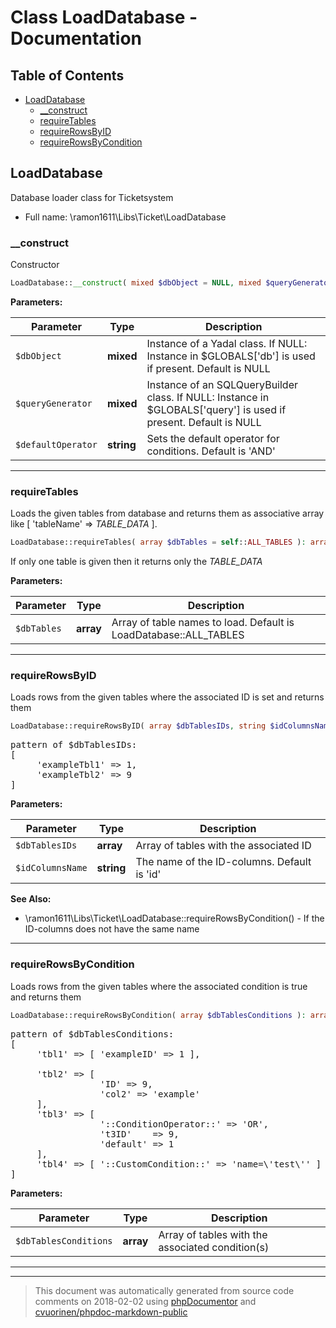 # Class LoadDatabase - Documentation

## Table of Contents

* [LoadDatabase](#loaddatabase)
    * [__construct](#__construct)
    * [requireTables](#requiretables)
    * [requireRowsByID](#requirerowsbyid)
    * [requireRowsByCondition](#requirerowsbycondition)

## LoadDatabase

Database loader class for Ticketsystem



* Full name: \ramon1611\Libs\Ticket\LoadDatabase


### __construct

Constructor

```php
LoadDatabase::__construct( mixed $dbObject = NULL, mixed $queryGenerator = NULL, string $defaultOperator = &#039;AND&#039; ): void
```




**Parameters:**

| Parameter | Type | Description |
|-----------|------|-------------|
| `$dbObject` | **mixed** | Instance of a Yadal class. If NULL: Instance in $GLOBALS['db'] is used if present. Default is NULL |
| `$queryGenerator` | **mixed** | Instance of an SQLQueryBuilder class. If NULL: Instance in $GLOBALS['query'] is used if present. Default is NULL |
| `$defaultOperator` | **string** | Sets the default operator for conditions. Default is 'AND' |




---

### requireTables

Loads the given tables from database and returns them as associative array like [ 'tableName' => _TABLE_DATA_ ].

```php
LoadDatabase::requireTables( array $dbTables = self::ALL_TABLES ): array
```

If only one table is given then it returns only the _TABLE_DATA_


**Parameters:**

| Parameter | Type | Description |
|-----------|------|-------------|
| `$dbTables` | **array** | Array of table names to load. Default is LoadDatabase::ALL_TABLES |




---

### requireRowsByID

Loads rows from the given tables where the associated ID is set and returns them

```php
LoadDatabase::requireRowsByID( array $dbTablesIDs, string $idColumnsName = &#039;id&#039; ): array
```

<pre>pattern of $dbTablesIDs:
[
     'exampleTbl1' => 1,
     'exampleTbl2' => 9
]</pre>


**Parameters:**

| Parameter | Type | Description |
|-----------|------|-------------|
| `$dbTablesIDs` | **array** | Array of tables with the associated ID |
| `$idColumnsName` | **string** | The name of the ID-columns. Default is 'id' |



**See Also:**

* \ramon1611\Libs\Ticket\LoadDatabase::requireRowsByCondition() - If the ID-columns does not have the same name

---

### requireRowsByCondition

Loads rows from the given tables where the associated condition is true and returns them

```php
LoadDatabase::requireRowsByCondition( array $dbTablesConditions ): array
```

<pre>pattern of $dbTablesConditions:
[
     'tbl1' => [ 'exampleID' => 1 ],                        # Single Condition
                                                            -> SELECT * FROM tbl1 WHERE exampleID=1;
     'tbl2' => [                                            # Multiple Conditions (default operator)
                 'ID' => 9,                                 -> SELECT * FROM tbl2 WHERE
                 'col2' => 'example'                           ID=9 AND col2='example';
     ],
     'tbl3' => [                                            # Multiple Conditions with custom operator
                 '::ConditionOperator::' => 'OR',           -> SELECT * FROM tbl3 WHERE
                 't3ID'    => 9,                               t3ID=9 OR
                 'default' => 1                                default=1;
     ],
     'tbl4' => [ '::CustomCondition::' => 'name=\'test\'' ] # Custom Condition string
]                                                           -> SELECT * FROM tbl4 WHERE name='test';</pre>


**Parameters:**

| Parameter | Type | Description |
|-----------|------|-------------|
| `$dbTablesConditions` | **array** | Array of tables with the associated condition(s) |




---



--------
> This document was automatically generated from source code comments on 2018-02-02 using [phpDocumentor](http://www.phpdoc.org/) and [cvuorinen/phpdoc-markdown-public](https://github.com/cvuorinen/phpdoc-markdown-public)
